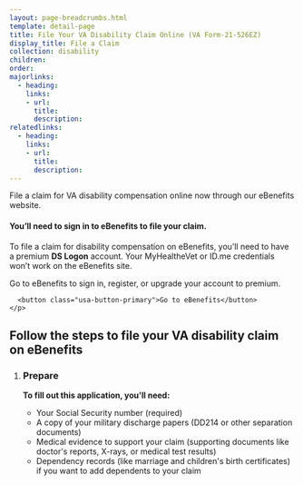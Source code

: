 ```yaml
---
layout: page-breadcrumbs.html
template: detail-page
title: File Your VA Disability Claim Online (VA Form-21-526EZ)
display_title: File a Claim
collection: disability
children: 
order: 
majorlinks:
  - heading:
    links:
    - url:
      title:
      description:
relatedlinks:
  - heading:
    links:
    - url:
      title:
      description:
---
```


<div class="va-introtext">

File a claim for VA disability compensation online now through our eBenefits website.

</div>

<div class="va-sign-in-alert usa-alert usa-alert-info">
  <div class="usa-alert-body">
    <h4 class="usa-alert-heading">You’ll need to sign in to eBenefits to file your claim.</h4>
    <p class="usa-alert-text">To file a claim for disability compensation on eBenefits, you’ll need to have a premium <b>DS Logon</b> account. Your MyHealtheVet or ID.me credentials won’t work on the eBenefits site. 

Go to eBenefits to sign in, register, or upgrade your account to premium.

      <button class="usa-button-primary">Go to eBenefits</button>
    </p>
  </div>
</div>

<h2>Follow the steps to file your VA disability claim on eBenefits</h2>

<ol class="process">
  <li class="process-step list-one"><h3>Prepare</h3>
  <p><b>To fill out this application, you'll need:</b></p>
  <ul>
  <li>Your Social Security number (required)</li>
  <li>A copy of your military discharge papers (DD214 or other separation documents)</li>
  <li>Medical evidence to support your claim (supporting documents like doctor's reports, X-rays, or medical test results)</li>
  <li>Dependency records (like marriage and children's birth certificates) if you want to add dependents to your claim</li>
  </ul>
  
</ol>

